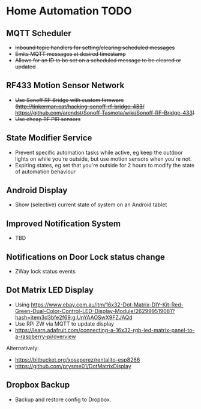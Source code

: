 # Home Automation TODO

## MQTT Scheduler

- ~~Inbound topic handlers for setting/clearing scheduled messages~~
- ~~Emits MQTT messages at desired timestamp~~
- ~~Allows for an ID to be set on a scheduled message to be cleared or updated~~

## RF433 Motion Sensor Network

- ~~Use Sonoff RF Bridge with custom firmware (http://tinkerman.cat/hacking-sonoff-rf-bridge-433/ https://github.com/arendst/Sonoff-Tasmota/wiki/Sonoff-RF-Bridge-433)~~
- ~~Use cheap RF PIR sensors~~

## State Modifier Service

- Prevent specific automation tasks while active, eg keep the outdoor lights on while you're outside, but use motion sensors when you're not.
- Expiring states, eg set that you're outside for 2 hours to modify the state of automation behaviour

## Android Display

- Show (selective) current state of system on an Android tablet

## Improved Notification System

- TBD

## Notifications on Door Lock status change

- ZWay lock status events

## Dot Matrix LED Display

- Using https://www.ebay.com.au/itm/16x32-Dot-Matrix-DIY-Kit-Red-Green-Dual-Color-Control-LED-Display-Module/262999519081?hash=item3d3bfe2f69:g:UnYAAOSwX9FZJAQd
- Use RPi ZW via MQTT to update display
- https://learn.adafruit.com/connecting-a-16x32-rgb-led-matrix-panel-to-a-raspberry-pi/overview

Alternatively:
- https://bitbucket.org/xoseperez/rentalito-esp8266
- https://github.com/prysme01/DotMatrixDisplay

## Dropbox Backup

- Backup and restore config to Dropbox.

